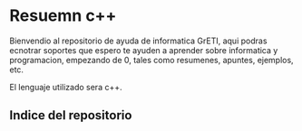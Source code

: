 # Resuemn c++

Bienvendio al repositorio de ayuda de informatica GrETI, aqui podras ecnotrar soportes que espero te ayuden a aprender sobre informatica y programacion, empezando de 0, tales como resumenes, apuntes, ejemplos, etc.

El lenguaje utilizado sera c++.

## Indice del repositorio
